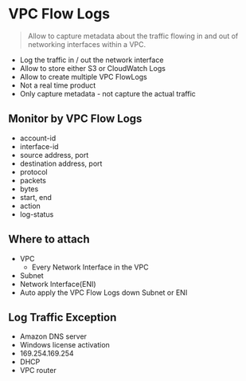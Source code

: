 # VPC Flow Logs
> Allow to capture metadata about the traffic flowing in and out of networking interfaces within a VPC. 

* Log the traffic in / out the network interface
* Allow to store either S3 or CloudWatch Logs
* Allow to create multiple VPC FlowLogs
* Not a real time product
* Only capture metadata - not capture the actual traffic

## Monitor by VPC Flow Logs
* account-id
* interface-id
* source address, port
* destination address, port
* protocol
* packets
* bytes
* start, end
* action
* log-status

## Where to attach
* VPC
  * Every Network Interface in the VPC
* Subnet
* Network Interface(ENI)
* Auto apply the VPC Flow Logs down Subnet or ENI 

## Log Traffic Exception
* Amazon DNS server
* Windows license activation
* 169.254.169.254
* DHCP
* VPC router